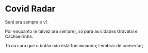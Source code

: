 # Covid Radar
Será pra sempre o v1.

Por enquanto (e talvez pra sempre), só para as cidades Gravataí e Cachoeirinha.

Tá na cara que o botão não está funcionando;
Lembrar de consertar;

